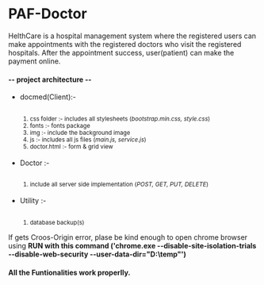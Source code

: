 # PAF-Doctor
HelthCare is a hospital management system where the registered users can make appointments with the registered doctors who visit the registered hospitals. After the appointment success, user(patient) can make the payment online. 
<p></p>
<h4> -- project architecture -- </h4>
<ul>
    <li>docmed(Client):- </li>
	<br>
	<small>
        <ol>
			<li>css folder :- includes all stylesheets (<i>bootstrap.min.css, style.css</i>) </li>
			<li>fonts :- fonts package</li>
			<li>img :- include the background image</li>
			<li>js :- includes all js files (<i>main.js, service.js</i>) </li>
            <li>doctor.html :- form & grid view</li>
		</ol>
	</small>
	<br>
    <li>Doctor :- </li>
	<br>
	<small>
        <ol>
			<li>include all server side implementation (<i>POST, GET, PUT, DELETE</i>) </li>
		</ol>
	</small>
    <br>
	<li>Utility :-</li>
	<br>
	<small>
        <ol>
			<li>database backup(s)</li>
		</ol>
	</small>
</ul>

<p>If gets Croos-Origin error, plase be kind enough to open chrome browser using <b>RUN with this command ('chrome.exe --disable-site-isolation-trials --disable-web-security --user-data-dir="D:\temp"')</b></p>
<h4>All the Funtionalities work properlly.</h4>